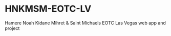 # HNKMSM-EOTC-LV
Hamere Noah Kidane Mihret &amp; Saint Michaels EOTC Las Vegas web app and project 
